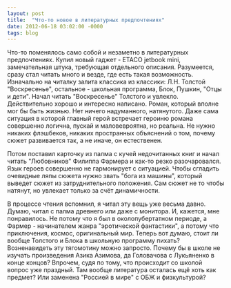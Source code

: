 ```yaml
---
layout: post
title:  "Что-то новое в литературных предпочтениях"
date: 2012-06-18 03:02:00 -0000
tags: blog 
---
```


Что-то поменялось само собой и незаметно в литературных предпочтениях. Купил новый гаджет - ETACO jetbook mini, замечательная штука, требующая отдельного описания. Разумеется, сразу стал читать много и везде, где есть такая возможность. Изначально на читалку залита классика из классики: Л.Н. Толстой "Воскресенье", остальное - школьная программа, Блок, Пушкин, "Отцы и дети". Начал читать "Воскресенье" Толстого и увлекло. Действительно хорошо и интересно написано. Роман, который вполне мог бы быть жизнью. Нет ничего надуманного, натянутого. Даже сама ситуация в которой главный герой встречает героиню романа совершенно логична, пускай и маловевроятна, но реальна. Не нужно никаких флэшбеков, никаких пространных объяснений о том, почему сюжет развивается так, а не иначе, он естественен.

Потом поставил карточку из палма с кучей недочитанных книг и начал читать "Любовников" Филиппа Фармера и как-то резко разочаровался. Язык героев совершенно не гармонирует с ситуацией. Чтобы сгладить очевидные ляпы сюжета нужно звать "бога из машины", который выведет сюжет из затруднительного положения. Сам сюжет не то чтобы натянут, но увлекает только за счёт динамичности. 

В процессе чтения вспомнил, я читал эту вещь уже весьма давно. Думаю, читал с палма древнего или даже с монитора. И, кажется, мне понравилось. Не потому что я был в околопубертатном периоде, а Фармер - начинателем жанра "эротической фантастики", а потому что приключения, космос, оригинальный мир. Теперь вот думаю, стоит ли вообще Толстого и Блока в школьную программу пихать? Возненавидеть эту тягомотину можно запросто. Почему бы в школе не изучать произведения Азика Азимова, да Головачова с Лукьяненко в конце концов? Впрочем, судя по тому, что происходит со школой вопрос уже праздный. Там вообще литература осталась ещё хоть как предмет? Или заменена "Россией в мире" с ОБЖ и физкультурой?